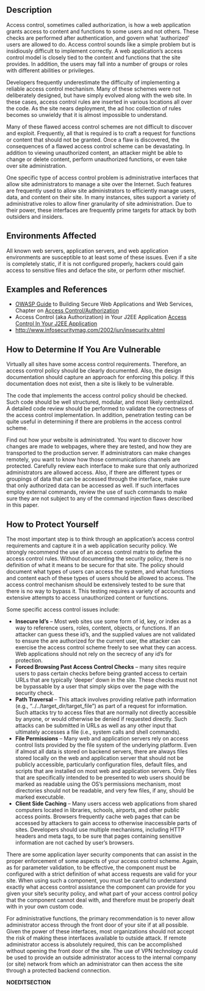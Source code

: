 ## Description

Access control, sometimes called authorization, is how a web application
grants access to content and functions to some users and not others.
These checks are performed after authentication, and govern what
‘authorized’ users are allowed to do. Access control sounds like a
simple problem but is insidiously difficult to implement correctly. A
web application’s access control model is closely tied to the content
and functions that the site provides. In addition, the users may fall
into a number of groups or roles with different abilities or privileges.

Developers frequently underestimate the difficulty of implementing a
reliable access control mechanism. Many of these schemes were not
deliberately designed, but have simply evolved along with the web site.
In these cases, access control rules are inserted in various locations
all over the code. As the site nears deployment, the ad hoc collection
of rules becomes so unwieldy that it is almost impossible to understand.

Many of these flawed access control schemes are not difficult to
discover and exploit. Frequently, all that is required is to craft a
request for functions or content that should not be granted. Once a flaw
is discovered, the consequences of a flawed access control scheme can be
devastating. In addition to viewing unauthorized content, an attacker
might be able to change or delete content, perform unauthorized
functions, or even take over site administration.

One specific type of access control problem is administrative interfaces
that allow site administrators to manage a site over the Internet. Such
features are frequently used to allow site administrators to efficiently
manage users, data, and content on their site. In many instances, sites
support a variety of administrative roles to allow finer granularity of
site administration. Due to their power, these interfaces are frequently
prime targets for attack by both outsiders and insiders.

## Environments Affected

All known web servers, application servers, and web application
environments are susceptible to at least some of these issues. Even if a
site is completely static, if it is not configured properly, hackers
could gain access to sensitive files and deface the site, or perform
other mischief.

## Examples and References

  - [OWASP Guide](:Category:OWASP_Guide_Project "wikilink") to Building
    Secure Web Applications and Web Services, Chapter on [Access
    Control/Authorization](Guide_to_Authorization "wikilink")
  - Access Control (aka Authorization) in Your J2EE Application [Access
    Control In Your J2EE
    Application](Access_Control_In_Your_J2EE_Application "wikilink")
  - <http://www.infosecuritymag.com/2002/jun/insecurity.shtml>

## How to Determine If You Are Vulnerable

Virtually all sites have some access control requirements. Therefore, an
access control policy should be clearly documented. Also, the design
documentation should capture an approach for enforcing this policy. If
this documentation does not exist, then a site is likely to be
vulnerable.

The code that implements the access control policy should be checked.
Such code should be well structured, modular, and most likely
centralized. A detailed code review should be performed to validate the
correctness of the access control implementation. In addition,
penetration testing can be quite useful in determining if there are
problems in the access control scheme.

Find out how your website is administrated. You want to discover how
changes are made to webpages, where they are tested, and how they are
transported to the production server. If administrators can make changes
remotely, you want to know how those communications channels are
protected. Carefully review each interface to make sure that only
authorized administrators are allowed access. Also, if there are
different types or groupings of data that can be accessed through the
interface, make sure that only authorized data can be accessed as well.
If such interfaces employ external commands, review the use of such
commands to make sure they are not subject to any of the command
injection flaws described in this paper.

## How to Protect Yourself

The most important step is to think through an application’s access
control requirements and capture it in a web application security
policy. We strongly recommend the use of an access control matrix to
define the access control rules. Without documenting the security
policy, there is no definition of what it means to be secure for that
site. The policy should document what types of users can access the
system, and what functions and content each of these types of users
should be allowed to access. The access control mechanism should be
extensively tested to be sure that there is no way to bypass it. This
testing requires a variety of accounts and extensive attempts to access
unauthorized content or functions.

Some specific access control issues include:

  - **Insecure Id’s** – Most web sites use some form of id, key, or
    index as a way to reference users, roles, content, objects, or
    functions. If an attacker can guess these id’s, and the supplied
    values are not validated to ensure the are authorized for the
    current user, the attacker can exercise the access control scheme
    freely to see what they can access. Web applications should not rely
    on the secrecy of any id’s for protection.
  - **Forced Browsing Past Access Control Checks** – many sites require
    users to pass certain checks before being granted access to certain
    URLs that are typically ‘deeper’ down in the site. These checks must
    not be bypassable by a user that simply skips over the page with the
    security check.
  - **Path Traversal** – This attack involves providing relative path
    information (e.g., “../../target_dir/target_file”) as part of a
    request for information. Such attacks try to access files that are
    normally not directly accessible by anyone, or would otherwise be
    denied if requested directly. Such attacks can be submitted in URLs
    as well as any other input that ultimately accesses a file (i.e.,
    system calls and shell commands).
  - **File Permissions** – Many web and application servers rely on
    access control lists provided by the file system of the underlying
    platform. Even if almost all data is stored on backend servers,
    there are always files stored locally on the web and application
    server that should not be publicly accessible, particularly
    configuration files, default files, and scripts that are installed
    on most web and application servers. Only files that are
    specifically intended to be presented to web users should be marked
    as readable using the OS’s permissions mechanism, most directories
    should not be readable, and very few files, if any, should be marked
    executable.
  - **Client Side Caching** – Many users access web applications from
    shared computers located in libraries, schools, airports, and other
    public access points. Browsers frequently cache web pages that can
    be accessed by attackers to gain access to otherwise inaccessible
    parts of sites. Developers should use multiple mechanisms, including
    HTTP headers and meta tags, to be sure that pages containing
    sensitive information are not cached by user’s browsers.

There are some application layer security components that can assist in
the proper enforcement of some aspects of your access control scheme.
Again, as for parameter validation, to be effective, the component must
be configured with a strict definition of what access requests are valid
for your site. When using such a component, you must be careful to
understand exactly what access control assistance the component can
provide for you given your site’s security policy, and what part of your
access control policy that the component cannot deal with, and therefore
must be properly dealt with in your own custom code.

For administrative functions, the primary recommendation is to never
allow administrator access through the front door of your site if at all
possible. Given the power of these interfaces, most organizations should
not accept the risk of making these interfaces available to outside
attack. If remote administrator access is absolutely required, this can
be accomplished without opening the front door of the site. The use of
VPN technology could be used to provide an outside administrator access
to the internal company (or site) network from which an administrator
can then access the site through a protected backend connection.

__NOEDITSECTION__